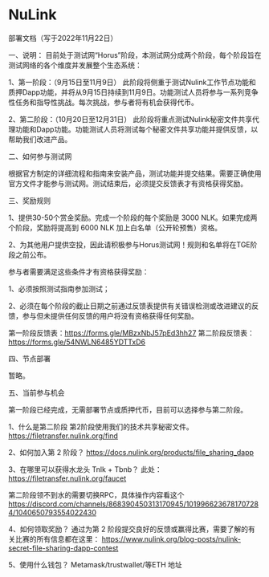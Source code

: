 # NuLink
部署文档（写于2022年11月22日）

一、说明：
目前处于测试网“Horus”阶段，本测试网分成两个阶段，每个阶段旨在测试网络的各个维度并发展整个生态系统：

1、第一阶段：（9月15日至11月9日）
此阶段将侧重于测试Nulink工作节点功能和质押Dapp功能，并将从9月15日持续到11月9日。功能测试人员将参与一系列竞争性任务和指导性挑战。每次挑战，参与者将有机会获得代币。

2、第二阶段：（10月20日至12月31日）
此阶段将重点测试Nulink秘密文件共享代理功能和Dapp功能。功能测试人员将测试每个秘密文件共享功能并提供反馈，以帮助我们改进产品。

二、如何参与测试网

根据官方制定的详细流程和指南来安装产品，测试功能并提交结果。需要正确使用官方文件才能参与测试网。测试结束后，必须提交反馈表才有资格获得奖励。

三、奖励规则

1、提供30-50个赏金奖励。完成一个阶段的每个奖励是 3000 NLK。如果完成两个阶段，奖励将提高到 6000 NLK 加上白名单（公开轮预售）资格。

2、为其他用户提供空投，因此请积极参与Horus测试网！规则和名单将在TGE阶段之前公布。

参与者需要满足这些条件才有资格获得奖励：

1、必须按照测试指南参加测试；

2、必须在每个阶段的截止日期之前通过反馈表提供有关错误检测或改进建议的反馈，参与但未提供任何反馈的用户将没有资格获得任何奖励。

第一阶段反馈表：https://forms.gle/MBzxNbJ57pEd3hh27
第二阶段反馈表：https://forms.gle/54NWLN6485YDTTxD6

四、节点部署

暂略。

五、当前参与机会

第一阶段已经完成，无需部署节点或质押代币，目前可以选择参与第二阶段。

1、什么是第二阶段
第2阶段使用我们的技术共享秘密文件。
https://filetransfer.nulink.org/find

2、如何加入第 2 阶段？
https://docs.nulink.org/products/file_sharing_dapp

3、在哪里可以获得水龙头 Tnlk + Tbnb？
此处：https://filetransfer.nulink.org/faucet

第二阶段领不到水的需要切换RPC，具体操作内容看这个
https://discord.com/channels/868390450313170945/1019966236781707284/1040650793554022430

4、如何领取奖励？
通过为第 2 阶段提交良好的反馈或赢得比赛，需要了解的有关比赛的所有信息都在这里：
https://www.nulink.org/blog-posts/nulink-secret-file-sharing-dapp-contest

5、使用什么钱包？
Metamask/trustwallet/等ETH 地址
